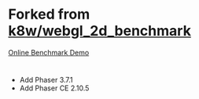 Forked from [k8w/webgl_2d_benchmark](https://github.com/k8w/webgl_2d_benchmark)
===

[Online Benchmark Demo](http://ahdai0718.github.io/webgl_2d_benchmark)

# 

- Add Phaser 3.7.1
- Add Phaser CE 2.10.5